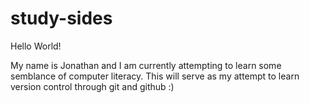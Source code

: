 # study-sides

Hello World!

My name is Jonathan and I am currently attempting to learn some semblance of computer literacy. This will serve as my attempt to learn version control through git and github :)
